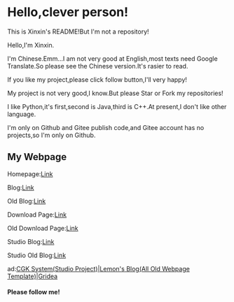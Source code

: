 # Hello,clever person!

This is Xinxin's README!But I'm not a repository!

Hello,I'm Xinxin.

I'm Chinese.Emm...I am not very good at English,most texts need Google Translate.So please see the Chinese version.It's rasier to read.

If you like my project,please click follow button,I'll very happy!

My project is not very good,I know.But please Star or Fork my repositories!

I like Python,it's first,second is Java,third is C++.At present,I don't like other language.

I'm only on Github and Gitee publish code,and Gitee account has no projects,so I'm only on Github.

## My Webpage

Homepage:[Link](https://xinxin2021.github.io)

Blog:[Link](https://xinxin2021.github.io/blog)

Old Blog:[Link](https://xinxin2021.github.io/blog-old)

Download Page:[Link](https://xinxin2021.github.io/download)

Old Download Page:[Link](https://xinxin2021.github.io/download-old)

Studio Blog:[Link](https://macwinlin.github.io)

Studio Old Blog:[Link](https://macwinlin.github.io/old)

ad:[CGK System(Studio Project)](https://macwinlin-studio.github.io/cgk-system)|[Lemon's Blog(All Old Webpage Template)](https://lemonchann.github.io)|[Gridea](https://gridea.dev)

#### Please follow me!
